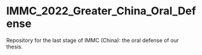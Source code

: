 # IMMC_2022_Greater_China_Oral_Defense
Repository for the last stage of IMMC (China): the oral defense of our thesis.
